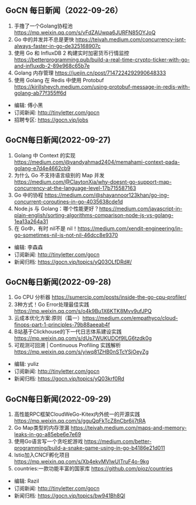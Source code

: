 ## GoCN 每日新闻（2022-09-26）

1. 手撸了一个Golang协程池 https://mp.weixin.qq.com/s/vFdZAUwpa6JURFN85OYJoQ
2. Go 中的并发并不总是更快 https://teivah.medium.com/concurrency-isnt-always-faster-in-go-de325168907c
3. 使用 Go 和 InfluxDB 2 构建实时加密货币行情监控 https://betterprogramming.pub/build-a-real-time-crypto-ticker-with-go-and-influxdb-2-89e968c65b7e
4. Golang 内存管理 https://juejin.cn/post/7147224292990648333
5. 使用 Golang 在 Redis 中使用 Protobuf https://kirillshevch.medium.com/using-protobuf-message-in-redis-with-golang-ab77f355ff6d

- 编辑: 傅小黑
- 订阅新闻: http://tinyletter.com/gocn
- 招聘专区: https://gocn.vip/jobs

##  GoCN每日新闻(2022-09-27)

1. Golang 中 Context 的实现 https://medium.com/@vandyahmad2404/memahami-context-pada-golang-e7d4e4662cb9
2. 为什么 Go 不支持语言级别的 Map 并发 https://medium.com/@ClaytonXia/why-doesnt-go-support-map-concurrency-at-the-language-level-17b715587163
3. Go 中的协程 https://medium.com/@shayannoor123khan/go-ing-concurrent-coroutines-in-go-4035638cde1d
4. Node.js 与 Golang：哪个性能更好？https://medium.com/javascript-in-plain-english/sorting-algorithms-comparison-node-js-vs-golang-1ea13a264a31
5. 在 Go中，有时 nil不是 nil！https://medium.com/xendit-engineering/in-go-sometimes-nil-is-not-nil-46dcc8e9370

* 编辑: 李森森
* 订阅新闻: http://tinyletter.com/gocn
* 新闻归档: https://gocn.vip/topics/yQ03OLfDRd#/   


## GoCN每日新闻(2022-09-28)

1. Go CPU 分析器 https://sumercip.com/posts/inside-the-go-cpu-profiler/
2. 3种方式！Go Error处理最佳实践 https://mp.weixin.qq.com/s/o4k9Bu1X6KTK8Mvv9ufJPQ
3. 云成本优化方案:原则（篇一）https://medium.com/empathyco/cloud-finops-part-1-principles-79b88aeeab4f
4. B站基于Clickhouse的下一代日志体系建设实践 https://mp.weixin.qq.com/s/dUs7WUKUDOf9lLG6tzdk0g
5. 可观测可回溯 | Continuous Profiling 实践解析 https://mp.weixin.qq.com/s/yiwq81ZHB0nSTcYSjOeyZg

* 编辑: yuliz
* 订阅新闻: http://tinyletter.com/gocn
* 新闻归档: https://gocn.vip/topics/yQ03krf0Rd


## GoCN每日新闻(2022-09-29)

1. 高性能RPC框架CloudWeGo-Kitex内外统一的开源实践 https://mp.weixin.qq.com/s/gguQqFkTcZ8nCbr6ij7tRA
2. Go Map类型的内存泄漏 https://teivah.medium.com/maps-and-memory-leaks-in-go-a85ebe6e7e69
3. 使用Go语言写一个贪吃蛇游戏 https://medium.com/better-programming/build-a-snake-game-using-in-go-b4186e21d011
4. Istio加入CNCF孵化项目 https://mp.weixin.qq.com/s/Xb4ekvMVIwUITruF4o-9kg
5. countries:一款功能丰富的国家库 https://github.com/pioz/countries

* 编辑: Razil
* 订阅新闻: http://tinyletter.com/gocn
* 新闻归档: https://gocn.vip/topics/bw941Bh8Ql
